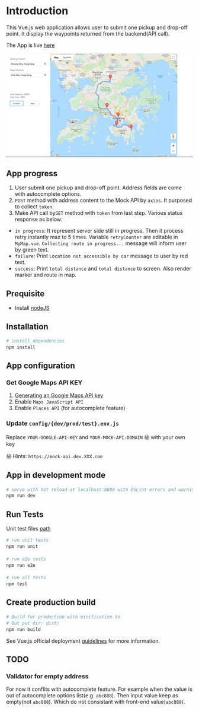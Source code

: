

# Introduction

This Vue.js web application allows user to submit one pickup and drop-off point. It display the waypoints returned from the backend(API call).​

The App is live [here](https://haha-shop.netlify.com)

![enter image description here](src/assets/screen-capture.png)

## App progress
1.  User submit one pickup and drop-off point. Address fields are come with autocomplete options.
2. `POST` method with address content to the Mock API by `axios`. It purposed to collect `token`.
3. Make API call by`GET` method with `token` from last step. Various status response as below:
  - `in progress`: It represent server side still in progress. Then it process retry instantly max to 5 times. Variable `retryCounter` are editable in `MyMap.vue`. `Collecting route in progress...` message will inform user by green text.
  - `failure`: Print `Location not accessible by car` message to user by red text.
  - `success`: Print `total distance` and `total distance` to screen. Also render marker and route in map.

## Prequisite
- Install [nodeJS]([https://nodejs.org/en/download/](https://nodejs.org/en/download/))
## Installation
``` bash
# install dependencies
npm install
```
## App configuration
### Get Google Maps API KEY
1. [Generating an Google Maps API key](https://developers.google.com/maps/documentation/javascript/get-api-key)
2. Enable `Maps JavaScript API`
3. Enable `Places API` (for autocomplete feature)

### Update `config/{dev/prod/test}.env.js`
Replace `YOUR-GOOGLE-API-KEY` and `YOUR-MOCK-API-DOMAIN` ㊙️ with your own key

㊙️ Hints: `https://mock-api.dev.XXX.com`
## App in development mode
``` bash
# serve with hot reload at localhost:8080 with ESLint errors and warnings
npm run dev
```
## Run Tests
Unit test files [path](test/unit/specs/)
``` bash
# run unit tests
npm run unit

# run e2e tests
npm run e2e

# run all tests
npm test
```
## Create production build
``` bash
# Build for production with minification to
# Out put dir: dist/
npm run build
```
See Vue.js official deployment [guidelines](https://cli.vuejs.org/guide/deployment.html) for more information.


## TODO
### Validator for empty address
For now it conflits with autocomplete feature. For example when the value is out of autocomplete options list(e.g. `abc888`). Then input value keep as empty(not `abc888`). Which do not consistant with front-end value(`abc888`).
